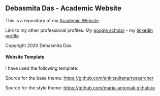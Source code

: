 ## Debasmita Das - Academic Website

This is a repository of my [Academic Website](https://debasmita-econ.github.io).

Link to my other professional profiles: My [google scholar](https://scholar.google.com/citations?user=wj_yfJMAAAAJ&hl=en&oi=sra) -  my [linkedin profile](https://www.linkedin.com/in/dasdebasmita) 

Copyright 2020 Debasmita Das.


#### Website Template

I have used the following template:

Source for the base theme: https://github.com/ankitsultana/researcher 

Source for the style theme: https://github.com/maria-antoniak.github.io
